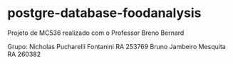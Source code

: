 # postgre-database-foodanalysis

Projeto de MC536 realizado com o Professor Breno Bernard

Grupo: Nicholas Pucharelli Fontanini RA 253769
       Bruno Jambeiro Mesquita RA 260382

